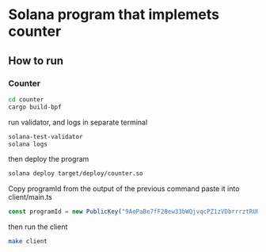 # Solana program that implemets counter

## How to run

### Counter

```bash
cd counter
cargo build-bpf
```

run validator, and logs in separate terminal
```bash
solana-test-validator
solana logs
```

then deploy the program
```bash
solana deploy target/deploy/counter.so
```

Copy programId from the output of the previous command
paste it into client/main.ts

```typescript
const programId = new PublicKey("9AoPaBe7fF28ew33bWQjvqcPZ1zVDbrrrztRURZn3KKL");
```

then run the client
```bash
make client
```


